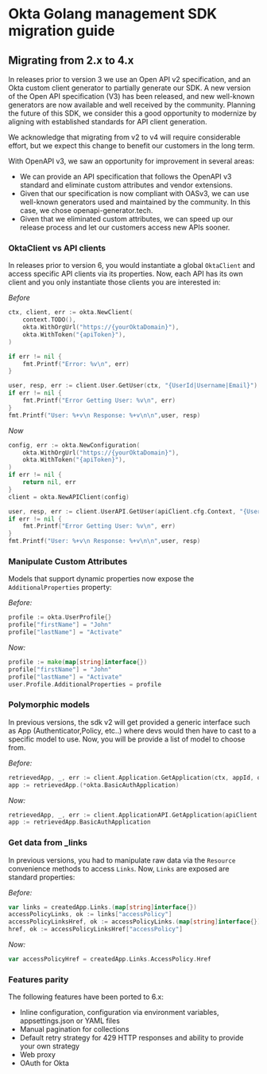 # Okta Golang management SDK migration guide

## Migrating from 2.x to 4.x

In releases prior to version 3 we use an Open API v2 specification, and an Okta custom client generator to partially generate our SDK. A new version of the Open API specification (V3) has been released, and new well-known generators are now available and well received by the community. Planning the future of this SDK, we consider this a good opportunity to modernize by aligning with established standards for API client generation. 

We acknowledge that migrating from v2 to v4 will require considerable effort, but we expect this change to benefit our customers in the long term.

With OpenAPI v3, we saw an opportunity for improvement in several areas:

* We can provide an API specification that follows the OpenAPI v3 standard and eliminate custom attributes and vendor extensions.
* Given that our specification is now compliant with OASv3, we can use well-known generators used and maintained by the community. In this case, we chose openapi-generator.tech.
* Given that we eliminated custom attributes, we can speed up our release process and let our customers access new APIs sooner.

### OktaClient vs API clients

In releases prior to version 6, you would instantiate a global `OktaClient` and access specific API clients via its properties. Now, each API has its own client and you only instantiate those clients you are interested in:

_Before_
```go
ctx, client, err := okta.NewClient(
    context.TODO(),
    okta.WithOrgUrl("https://{yourOktaDomain}"),
    okta.WithToken("{apiToken}"),
)

if err != nil {
    fmt.Printf("Error: %v\n", err)
}

user, resp, err := client.User.GetUser(ctx, "{UserId|Username|Email}")
if err != nil {
    fmt.Printf("Error Getting User: %v\n", err)
}
fmt.Printf("User: %+v\n Response: %+v\n\n",user, resp)
```

_Now_
```go
config, err := okta.NewConfiguration(
    okta.WithOrgUrl("https://{yourOktaDomain}"),
    okta.WithToken("{apiToken}"),
)
if err != nil {
    return nil, err
}
client = okta.NewAPIClient(config)

user, resp, err := client.UserAPI.GetUser(apiClient.cfg.Context, "{UserId|Username|Email}").Execute()
if err != nil {
    fmt.Printf("Error Getting User: %v\n", err)
}
fmt.Printf("User: %+v\n Response: %+v\n\n",user, resp)
```

### Manipulate Custom Attributes

Models that support dynamic properties now expose the `AdditionalProperties` property:

_Before:_

```go
profile := okta.UserProfile{}
profile["firstName"] = "John"
profile["lastName"] = "Activate"
```

_Now:_

```go
profile := make(map[string]interface{})
profile["firstName"] = "John"
profile["lastName"] = "Activate"
user.Profile.AdditionalProperties = profile 
```

### Polymorphic models

In previous versions, the sdk v2 will get provided a generic interface such as App (Authenticator,Policy, etc..) where devs would then have to cast to a specific model to use. Now, you will be provide a list of model to choose from.

_Before:_

```go
retrievedApp, _, err := client.Application.GetApplication(ctx, appId, okta.NewBasicAuthApplication(), nil)
app := retrievedApp.(*okta.BasicAuthApplication)
```

_Now:_

```go
retrievedApp, _, err := client.ApplicationAPI.GetApplication(apiClient.cfg.Context, createdApp.BasicAuthApplication.GetId()).Execute()
app := retrievedApp.BasicAuthApplication
```

### Get data from _links

In previous versions, you had to manipulate raw data via the `Resource` convenience methods to access `Links`. Now, `Links` are exposed are standard properties:

_Before:_

```go
var links = createdApp.Links.(map[string]interface{})
accessPolicyLinks, ok := links["accessPolicy"]
accessPolicyLinksHref, ok := accessPolicyLinks.(map[string]interface{})
href, ok := accessPolicyLinksHref["accessPolicy"]
```

_Now:_

```go
var accessPolicyHref = createdApp.Links.AccessPolicy.Href
```

### Features parity

The following features have been ported to 6.x:

* Inline configuration, configuration via environment variables, appsettings.json or YAML files
* Manual pagination for collections
* Default retry strategy for 429 HTTP responses and ability to provide your own strategy
* Web proxy 
* OAuth for Okta